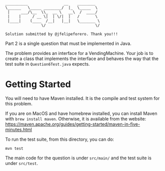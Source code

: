 ```
__________                __    ________  
\______   \_____ ________/  |_  \_____  \ 
 |     ___/\__  \\_  __ \   __\  /  ____/ 
 |    |     / __ \|  | \/|  |   /       \ 
 |____|    (____  /__|   |__|   \_______ \
                \/                      \/

Solution submitted by @jfelipeforero. Thank you!!!
```

Part 2 is a single question that must be implemented in Java. 

The problem provides an interface for a VendingMachine. Your job is to create a class that implements
the interface and behaves the way that the test suite in `Question6Test.java` expects.

# Getting Started

You will need to have Maven installed. It is the compile and test system for this problem. 

If you are on MacOS and have homebrew installed, you can install Maven with `brew install maven`. Otherwise, it 
is available from the website: https://maven.apache.org/guides/getting-started/maven-in-five-minutes.html

To run the test suite, from this directory, you can do:
```
mvn test
```

The main code for the question is under `src/main/` and the test suite is under `src/test`.